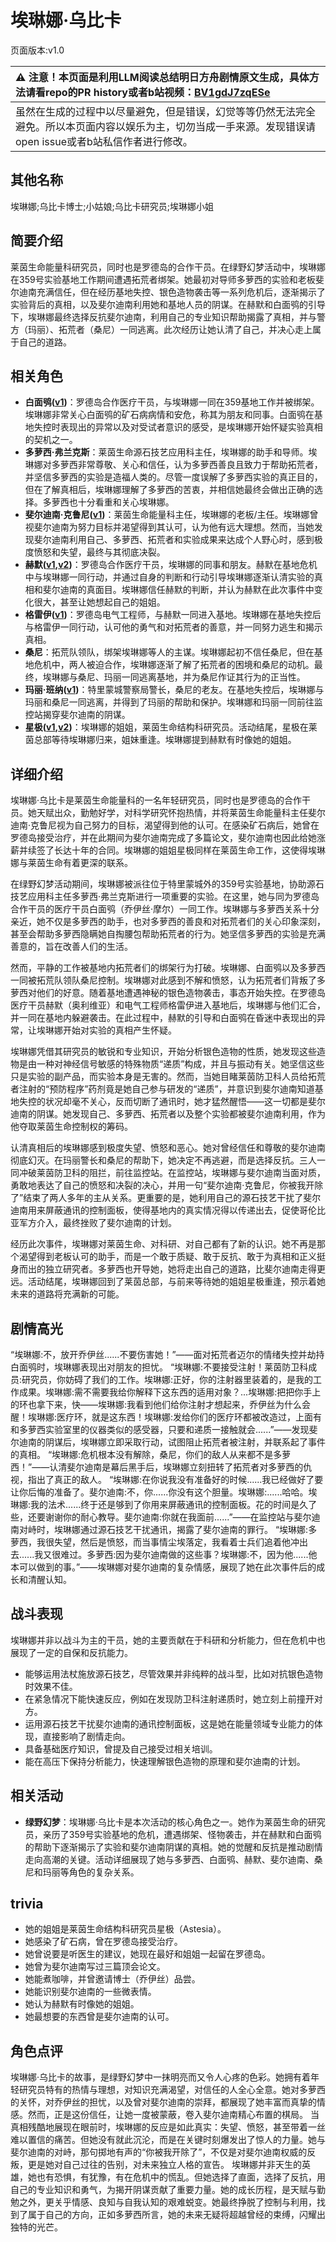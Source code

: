 # 埃琳娜·乌比卡
页面版本:v1.0
 

| :warning: 注意！本页面是利用LLM阅读总结明日方舟剧情原文生成，具体方法请看repo的PR history或者b站视频：[BV1gdJ7zqESe](https://www.bilibili.com/video/BV1gdJ7zqESe/)         |
|:----------------------------|
| 虽然在生成的过程中以尽量避免，但是错误，幻觉等等仍然无法完全避免。所以本页面内容以娱乐为主，切勿当成一手来源。发现错误请open issue或者b站私信作者进行修改。|



## 其他名称
埃琳娜;乌比卡博士;小姑娘;乌比卡研究员;埃琳娜小姐
## 简要介绍
莱茵生命能量科研究员，同时也是罗德岛的合作干员。在绿野幻梦活动中，埃琳娜在359号实验基地工作期间遭遇拓荒者绑架。她最初对导师多萝西的实验和老板斐尔迪南充满信任，但在经历基地失控、银色造物袭击等一系列危机后，逐渐揭示了实验背后的真相，以及斐尔迪南利用她和基地人员的阴谋。在赫默和白面鸮的引导下，埃琳娜最终选择反抗斐尔迪南，利用自己的专业知识帮助揭露了真相，并与警方（玛丽）、拓荒者（桑尼）一同逃离。此次经历让她认清了自己，并决心走上属于自己的道路。
## 相关角色
-   **白面鸮([v1](char_128_plosis.md))**：罗德岛合作医疗干员，与埃琳娜一同在359基地工作并被绑架。埃琳娜非常关心白面鸮的矿石病病情和安危，称其为朋友和同事。白面鸮在基地失控时表现出的异常以及对受试者意识的感受，是埃琳娜开始怀疑实验真相的契机之一。
-   **多萝西·弗兰克斯**：莱茵生命源石技艺应用科主任，埃琳娜的助手和导师。埃琳娜对多萝西非常尊敬、关心和信任，认为多萝西善良且致力于帮助拓荒者，并坚信多萝西的实验是造福人类的。尽管一度误解了多萝西实验的真正目的，但在了解真相后，埃琳娜理解了多萝西的苦衷，并相信她最终会做出正确的选择。多萝西也十分看重和关心埃琳娜。
-   **斐尔迪南·克鲁尼([v1](extended_char_0157f6.md))**：莱茵生命能量科主任，埃琳娜的老板/主任。埃琳娜曾视斐尔迪南为努力目标并渴望得到其认可，认为他有远大理想。然而，当她发现斐尔迪南利用自己、多萝西、拓荒者和实验成果来达成个人野心时，感到极度愤怒和失望，最终与其彻底决裂。
-   **赫默([v1](char_108_silent.md),[v2](../char_v3/char_108_silent.md))**：罗德岛合作医疗干员，埃琳娜的同事和朋友。赫默在基地危机中与埃琳娜一同行动，并通过自身的判断和行动引导埃琳娜逐渐认清实验的真相和斐尔迪南的真面目。埃琳娜信任赫默的判断，并认为赫默在此次事件中变化很大，甚至让她想起自己的姐姐。
-   **格雷伊([v1](char_253_greyy.md))**：罗德岛电气工程师，与赫默一同进入基地。埃琳娜在基地失控后与格雷伊一同行动，认可他的勇气和对拓荒者的善意，并一同努力逃生和揭示真相。
-   **桑尼**：拓荒队领队，绑架埃琳娜等人的主谋。埃琳娜起初不信任桑尼，但在基地危机中，两人被迫合作，埃琳娜逐渐了解了拓荒者的困境和桑尼的动机。最终，埃琳娜与桑尼、玛丽一同逃离基地，并为桑尼作证其行为的正当性。
-   **玛丽·班纳([v1](extended_char_0565a2.md))**：特里蒙城警察局警长，桑尼的老友。在基地失控后，埃琳娜与玛丽和桑尼一同逃离，并得到了玛丽的帮助和保护。埃琳娜和玛丽一同前往监控站揭穿斐尔迪南的阴谋。
-   **星极([v1](char_274_astesi.md),[v2](../char_v3/char_274_astesi.md))**：埃琳娜的姐姐，莱茵生命结构科研究员。活动结尾，星极在莱茵总部等待埃琳娜归来，姐妹重逢。埃琳娜提到赫默有时像她的姐姐。
## 详细介绍
埃琳娜·乌比卡是莱茵生命能量科的一名年轻研究员，同时也是罗德岛的合作干员。她天赋出众，勤勉好学，对科学研究怀抱热情，并将莱茵生命能量科主任斐尔迪南·克鲁尼视为自己努力的目标，渴望得到他的认可。在感染矿石病后，她曾在罗德岛接受治疗，并在此期间为斐尔迪南完成了多篇论文，斐尔迪南也因此给她涨薪并续签了长达十年的合同。埃琳娜的姐姐星极同样在莱茵生命工作，这使得埃琳娜与莱茵生命有着更深的联系。

在绿野幻梦活动期间，埃琳娜被派往位于特里蒙城外的359号实验基地，协助源石技艺应用科主任多萝西·弗兰克斯进行一项重要的实验。在这里，她与同为罗德岛合作干员的医疗干员白面鸮（乔伊丝·摩尔）一同工作。埃琳娜与多萝西关系十分亲近，她不仅是多萝西的助手，也对多萝西的善良和对拓荒者们的关心印象深刻，甚至会帮助多萝西隐瞒她自掏腰包帮助拓荒者的行为。她坚信多萝西的实验是充满善意的，旨在改善人们的生活。

然而，平静的工作被基地内拓荒者们的绑架行为打破。埃琳娜、白面鸮以及多萝西一同被拓荒队领队桑尼控制。埃琳娜对此感到不解和愤怒，认为拓荒者们背叛了多萝西对他们的好意。随着基地遭遇神秘的银色造物袭击，事态开始失控。在罗德岛医疗干员赫默（奥利维亚）和电气工程师格雷伊进入基地后，埃琳娜与他们汇合，并一同在基地内躲避袭击。在此过程中，赫默的引导和白面鸮在昏迷中表现出的异常，让埃琳娜开始对实验的真相产生怀疑。

埃琳娜凭借其研究员的敏锐和专业知识，开始分析银色造物的性质，她发现这些造物是由一种对神经信号敏感的特殊物质“递质”构成，并且与振动有关。她坚信这些只是实验的副产品，而实验本身是无害的。然而，当她目睹莱茵防卫科人员给拓荒者注射的“预防程序”药剂竟是她自己参与研发的“递质”，并意识到斐尔迪南知道基地失控的状况却毫不关心，反而切断了通讯时，她才猛然醒悟——这一切都是斐尔迪南的阴谋。她发现自己、多萝西、拓荒者以及整个实验都被斐尔迪南利用，作为他夺取莱茵生命控制权的筹码。

认清真相后的埃琳娜感到极度失望、愤怒和恶心。她对曾经信任和尊敬的斐尔迪南彻底幻灭。在玛丽警长和桑尼的帮助下，她决定不再逃避，而是选择反抗。三人一同冲破莱茵防卫科的阻拦，前往监控站。在监控站，埃琳娜与斐尔迪南当面对质，勇敢地表达了自己的愤怒和决裂的决心，并用一句“斐尔迪南·克鲁尼，你被我开除了”结束了两人多年的主从关系。更重要的是，她利用自己的源石技艺干扰了斐尔迪南用来屏蔽通讯的控制面板，使得基地内的真实情况得以传递出去，促使哥伦比亚军方介入，最终挫败了斐尔迪南的计划。

经历此次事件，埃琳娜对莱茵生命、对科研、对自己都有了新的认识。她不再是那个渴望得到老板认可的助手，而是一个敢于质疑、敢于反抗、敢于为真相和正义挺身而出的独立研究者。多萝西也开导她，她将走出自己的道路，比斐尔迪南走得更远。活动结尾，埃琳娜回到了莱茵总部，与前来等待她的姐姐星极重逢，预示着她未来的道路将充满新的可能。
## 剧情高光
“埃琳娜:不，放开乔伊丝......不要伤害她！”——面对拓荒者迈尔的情绪失控并劫持白面鸮时，埃琳娜表现出对朋友的担忧。
“埃琳娜:不要接受注射！莱茵防卫科成员:研究员，你妨碍了我们的工作。埃琳娜:正好，你的注射器里装着的，是我的工作成果。埃琳娜:需不需要我给你解释下这东西的适用对象？...埃琳娜:把把你手上的环也拿下来，快——埃琳娜:我看到他们给你注射才想起来，乔伊丝为什么会醒！埃琳娜:医疗环，就是这东西！埃琳娜:发给你们的医疗环都被改造过，上面有和多萝西实验室里的仪器类似的感受器，只要和递质一接触就会......”——发现斐尔迪南的阴谋后，埃琳娜立即采取行动，试图阻止拓荒者被注射，并联系起了事件的真相。
“埃琳娜:危机根本没有解除，桑尼，你们的敌人从来都不是多萝西！”——认清斐尔迪南是幕后黑手后，埃琳娜立刻扭转了拓荒者对多萝西的仇视，指出了真正的敌人。
“埃琳娜:在你说我没有准备好的时候......我已经做好了要让你后悔的准备了。斐尔迪南:不，你......你没有这个胆量。埃琳娜:......哈哈。埃琳娜:我的法术......终于还是够到了你用来屏蔽通讯的控制面板。花的时间是久了些，还要谢谢你的耐心教导。斐尔迪南:你就在我面前......”——在监控站与斐尔迪南对峙时，埃琳娜通过源石技艺干扰通讯，揭露了斐尔迪南的罪行。
“埃琳娜:多萝西，我很失望，然后是愤怒，而当事情尘埃落定，我看着士兵们追着他冲出去......我又很难过。多萝西:因为斐尔迪南做的这些事？埃琳娜:不，因为他......他本可以做到的事。”——埃琳娜对斐尔迪南的复杂情感，展现了她在此次事件后的成长和清醒认知。
## 战斗表现
埃琳娜并非以战斗为主的干员，她的主要贡献在于科研和分析能力，但在危机中也展现了一定的自保和反抗能力。
*   能够运用法杖施放源石技艺，尽管效果并非纯粹的战斗型，比如对抗银色造物时效果不佳。
*   在紧急情况下能快速反应，例如在发现防卫科注射递质时，她立刻上前撞开对方。
*   运用源石技艺干扰斐尔迪南的通讯控制面板，这是她在能量领域专业能力的体现，直接影响了剧情走向。
*   具备基础医疗知识，曾提及自己接受过相关培训。
*   能在高压下保持分析能力，快速理解银色造物的原理和斐尔迪南的计划。
## 相关活动
-   **绿野幻梦**：埃琳娜·乌比卡是本次活动的核心角色之一。她作为莱茵生命的研究员，亲历了359号实验基地的危机，遭遇绑架、怪物袭击，并在赫默和白面鸮的帮助下逐渐揭示了实验和斐尔迪南阴谋的真相。她的觉醒和反抗是推动剧情走向高潮的关键。活动详细展现了她与多萝西、白面鸮、赫默、斐尔迪南、桑尼和玛丽等角色的复杂关系。
## trivia
*   她的姐姐是莱茵生命结构科研究员星极（Astesia）。
*   她感染了矿石病，曾在罗德岛接受治疗。
*   她曾说要是听医生的建议，她现在最好和姐姐一起留在罗德岛。
*   她曾为斐尔迪南写过三篇顶会论文。
*   她能煮咖啡，并曾邀请博士（乔伊丝）品尝。
*   她能识别斐尔迪南的一些微表情。
*   她认为赫默有时像她的姐姐。
*   她最想要的东西曾是斐尔迪南的认可。
## 角色点评
埃琳娜·乌比卡的故事，是绿野幻梦中一抹明亮而又令人心疼的色彩。她拥有着年轻研究员特有的热情与理想，对知识充满渴望，对信任的人全心全意。她对多萝西的关怀，对乔伊丝的担忧，以及曾对斐尔迪南的崇拜，都展现了她丰富而真挚的情感。然而，正是这份信任，让她一度被蒙蔽，卷入斐尔迪南精心布置的棋局。
当真相残酷地展现在眼前时，埃琳娜的反应是如此真实：失望、愤怒，甚至带着一丝难以置信的痛苦。但她没有就此沉沦，而是在关键时刻爆发出了惊人的力量。她与斐尔迪南的对峙，那句掷地有声的“你被我开除了”，不仅是对斐尔迪南权威的反叛，更是她对自己过往的告别，对未来独立人格的宣告。
埃琳娜并非天生的英雄，她也有恐惧，有犹豫，有在危机中的慌乱。但她选择了直面，选择了反抗，用自己的专业知识和勇气，为揭开阴谋贡献了重要力量。她的成长历程，是天赋与勤勉之外，更关乎情感、良知与自我认知的艰难蜕变。她最终挣脱了控制与利用，找到了属于自己的方向，正如多萝西所言，她的未来无疑将超越曾经的束缚，闪耀出独特的光芒。